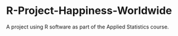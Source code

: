 # R-Project-Happiness-Worldwide
A project using R software as part of the Applied Statistics course.
